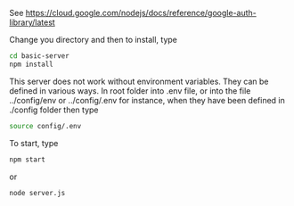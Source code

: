 
See
https://cloud.google.com/nodejs/docs/reference/google-auth-library/latest

Change you directory and then to install, type
```bash
cd basic-server
npm install
```

This server does not work without environment variables.
They can be defined in various ways.
In root folder into .env file, or into the file ../config/env or ../config/.env
for instance, when they have been defined in ./config folder then type
```bash
source config/.env
```

To start, type
```bash
npm start
```
or
```bash
node server.js
```
